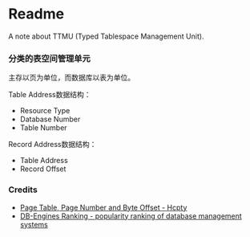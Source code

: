# Readme
A note about TTMU (Typed Tablespace Management Unit).

### 分类的表空间管理单元

主存以页为单位，而数据库以表为单位。

Table Address数据结构：
- Resource Type
- Database Number
- Table Number

Record Address数据结构：
- Table Address
- Record Offset

### Credits
- [Page Table, Page Number and Byte Offset - Hcpty](https://github.com/hcpty/page-table-page-number-and-byte-offset)
- [DB-Engines Ranking - popularity ranking of database management systems](https://db-engines.com/en/ranking)
